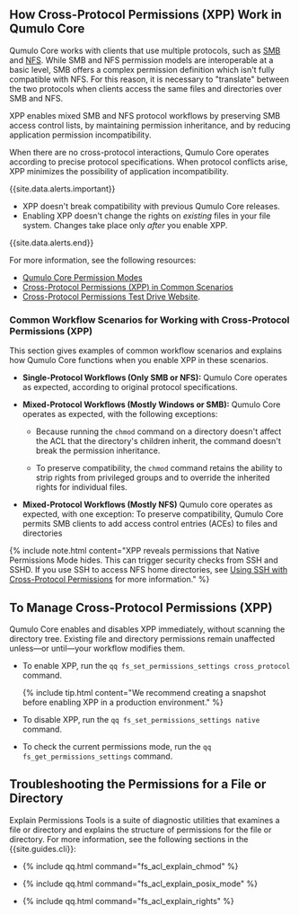 ## How Cross-Protocol Permissions (XPP) Work in Qumulo Core
Qumulo Core works with clients that use multiple protocols, such as [SMB](../smb/) and [NFS](../nfs/). While SMB and NFS permission models are interoperable at a basic level, SMB offers a complex permission definition which isn't fully compatible with NFS. For this reason, it is necessary to "translate" between the two protocols when clients access the same files and directories over SMB and NFS.

XPP enables mixed SMB and NFS protocol workflows by preserving SMB access control lists, by maintaining permission inheritance, and by reducing application permission incompatibility.

When there are no cross-protocol interactions, Qumulo Core operates according to precise protocol specifications. When protocol conflicts arise, XPP minimizes the possibility of application incompatibility.

{{site.data.alerts.important}}
<ul>
  <li>XPP doesn't break compatibility with previous Qumulo Core releases.</li>
  <li>Enabling XPP doesn't change the rights on <em>existing</em> files in your file system. Changes take place only <em>after</em> you enable XPP.</li>
</ul>
{{site.data.alerts.end}}

For more information, see the following resources:

* [Qumulo Core Permission Modes](https://care.qumulo.com/hc/en-us/articles/360020318054)
* [Cross-Protocol Permissions (XPP) in Common Scenarios](https://care.qumulo.com/s/article/Cross-Protocol-Permissions-XPP-in-Common-Scenarios)
* [Cross-Protocol Permissions Test Drive Website](https://sites.google.com/qumulo.com/xpp-test-drive).

### Common Workflow Scenarios for Working with Cross-Protocol Permissions (XPP)
This section gives examples of common workflow scenarios and explains how Qumulo Core functions when you enable XPP in these scenarios.

* **Single-Protocol Workflows (Only SMB or NFS):** Qumulo Core operates as expected, according to original protocol specifications.

* **Mixed-Protocol Workflows (Mostly Windows or SMB):** Qumulo Core operates as expected, with the following exceptions:

  * Because running the `chmod` command on a directory doesn't affect the ACL that the directory's children inherit, the command doesn't break the permission inheritance.
    
  * To preserve compatibility, the `chmod` command retains the ability to strip rights from privileged groups and to override the inherited rights for individual files.

* **Mixed-Protocol Workflows (Mostly NFS)** Qumulo core operates as expected, with one exception: To preserve compatibility, Qumulo Core permits SMB clients to add access control entries (ACEs) to files and directories
 
{% include note.html content="XPP reveals permissions that Native Permissions Mode hides. This can trigger security checks from SSH and SSHD. If you use SSH to access NFS home directories, see [Using SSH with Cross-Protocol Permissions](https://care.qumulo.com/hc/en-us/articles/360022920274) for more information." %}


## To Manage Cross-Protocol Permissions (XPP)
Qumulo Core enables and disables XPP immediately, without scanning the directory tree. Existing file and directory permissions remain unaffected unless&mdash;or until&mdash;your workflow modifies them.

* To enable XPP, run the `qq fs_set_permissions_settings cross_protocol` command.

  {% include tip.html content="We recommend creating a snapshot before enabling XPP in a production environment." %}

* To disable XPP, run the `qq fs_set_permissions_settings native` command.

* To check the current permissions mode, run the `qq fs_get_permissions_settings` command.


## Troubleshooting the Permissions for a File or Directory
Explain Permissions Tools is a suite of diagnostic utilities that examines a file or directory and explains the structure of permissions for the file or directory. For more information, see the following sections in the {{site.guides.cli}}:

* {% include qq.html command="fs_acl_explain_chmod" %}

* {% include qq.html command="fs_acl_explain_posix_mode" %}

* {% include qq.html command="fs_acl_explain_rights" %}
